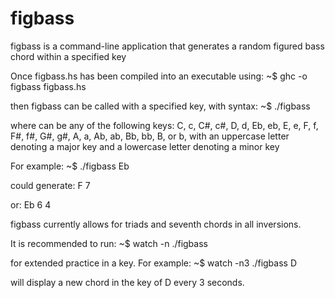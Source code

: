 figbass
=======

figbass is a command-line application that generates a random figured bass chord within a specified key

Once figbass.hs has been compiled into an executable using:
~$ ghc -o figbass figbass.hs

then figbass can be called with a specified key, with syntax:
~$ ./figbass <key>

where <key> can be any of the following keys: C, c, C#, c#, D, d, Eb, eb, E, e, F, f, F#, f#, G#, g#, A, a, Ab, ab, Bb, bb, B, or b, with an uppercase letter denoting a major key and a lowercase letter denoting a minor key

For example:
~$ ./figbass Eb

could generate:
F
7

or:
Eb
6
4

figbass currently allows for triads and seventh chords in all inversions.

It is recommended to run:
~$ watch -n<number of seconds between calls> ./figbass <key>

for extended practice in a key.  For example:
~$ watch -n3 ./figbass D

will display a new chord in the key of D every 3 seconds. 
